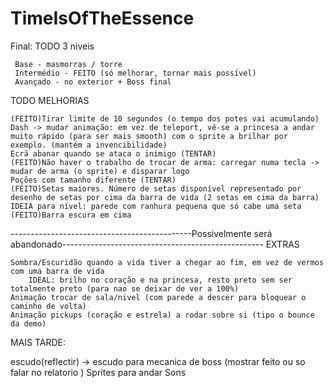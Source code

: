 # TimeIsOfTheEssence
Final:
 TODO 3 niveis

	 Base - masmorras / torre
	 Intermédio - FEITO (só melhorar, tornar mais possível)
	 Avançado - no exterior + Boss final



TODO MELHORIAS
	
	(FEITO)Tirar limite de 10 segundos (o tempo dos potes vai acumulando)
	Dash -> mudar animação: em vez de teleport, vê-se a princesa a andar muito rápido (para ser mais smooth) com o sprite a brilhar por exemplo. (mantém a invencibilidade)
	Ecrã abanar quando se ataca o inimigo (TENTAR)
	(FEITO)Não haver o trabalho de trocar de arma: carregar numa tecla -> mudar de arma (o sprite) e disparar logo
	Poções com tamanho diferente (TENTAR)
	(FEITO)Setas maiores. Número de setas disponível representado por desenho de setas por cima da barra de vida (2 setas em cima da barra)
	IDEIA para nível: parede com ranhura pequena que só cabe uma seta
	(FEITO)Barra escura em cima

	
	
	
 ---------------------------------------------Possivelmente será abandonado--------------------------------------------------
 EXTRAS
 	
	Sombra/Escuridão quando a vida tiver a chegar ao fim, em vez de vermos com uma barra de vida
		IDEAL: brilho no coração e na princesa, resto preto sem ser totalmente preto (para nao se deixar de ver a 100%)	
	Animação trocar de sala/nivel (com parede a descer para bloquear o caminho de volta)
	Animação pickups (coração e estrela) a rodar sobre si (tipo o bounce da demo)
  
 MAIS TARDE:
 

 escudo(reflectir) -> escudo para mecanica de boss (mostrar feito ou so falar no relatorio )
 Sprites para andar
 Sons
